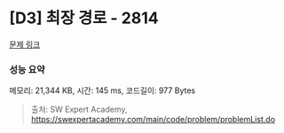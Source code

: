 # [D3] 최장 경로 - 2814 

[문제 링크](https://swexpertacademy.com/main/code/problem/problemDetail.do?contestProbId=AV7GOPPaAeMDFAXB) 

### 성능 요약

메모리: 21,344 KB, 시간: 145 ms, 코드길이: 977 Bytes



> 출처: SW Expert Academy, https://swexpertacademy.com/main/code/problem/problemList.do